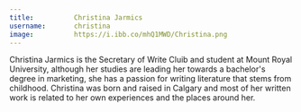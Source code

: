 ```yaml
---
title:          Christina Jarmics
username:       christina
image:          https://i.ibb.co/mhQ1MWD/Christina.png     
---
```


Christina Jarmics is the Secretary of Write Cluib and student at Mount Royal University, although her studies are leading her towards a bachelor's degree in marketing, she has a passion for writing literature that stems from childhood. Christina was born and raised in Calgary and most of her written work is related to her own experiences and the places around her.
